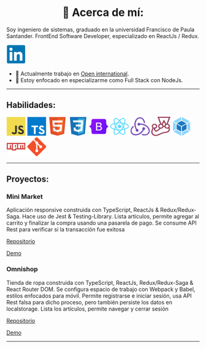 <h1 align="center">👋 Acerca de mí:</h1>

<p>Soy ingeniero de sistemas, graduado en la universidad Francisco de Paula Santander. FrontEnd Software Developer, especializado en ReactJs / Redux.</p>

<a target="_blank" href="https://www.linkedin.com/in/alejandroramirezv/"><img src="https://github.com/devicons/devicon/blob/master/icons/linkedin/linkedin-original.svg" alt="Linkedin" width="50"></a>

<ul>
  <li>🔭 Actualmente trabajo en <a target="_blank" href="https://www.openintl.com/es/">Open international</a>.</li>
  <li>🌱 Estoy enfocado en especializarme como Full Stack con NodeJs.</li>
</ul>

---
<h2>Habilidades:</h2>

<p>
  <img src="https://github.com/devicons/devicon/blob/master/icons/javascript/javascript-original.svg" alt="Javascript" width="50">
  <img src="https://github.com/devicons/devicon/blob/master/icons/typescript/typescript-original.svg" alt="TypeScript" width="50">
  <img src="https://github.com/devicons/devicon/blob/master/icons/html5/html5-original.svg" alt="HTML5" width="50">
  <img src="https://github.com/devicons/devicon/blob/master/icons/css3/css3-original.svg" alt="CSS3" width="50">
  <img src="https://github.com/devicons/devicon/blob/master/icons/bootstrap/bootstrap-original.svg" alt="Bootstrap" width="50">
  <img src="https://github.com/devicons/devicon/blob/master/icons/react/react-original.svg" alt="ReactJs" width="50">
  <img src="https://github.com/devicons/devicon/blob/master/icons/redux/redux-original.svg" alt="Redux" width="50">
  <img src="https://github.com/devicons/devicon/blob/master/icons/jest/jest-plain.svg" alt="Jest" width="50">
  <img src="https://github.com/devicons/devicon/blob/master/icons/webpack/webpack-original.svg" alt="Webpack" width="50">
  <img src="https://github.com/devicons/devicon/blob/master/icons/npm/npm-original-wordmark.svg" alt="npm" width="50">
  <img src="https://github.com/devicons/devicon/blob/master/icons/git/git-original.svg" alt="git" width="50">
</p>

---

<h2>Proyectos:</h2>

<h3>Mini Market</h3>
<p>Aplicación responsive construida con TypeScript, ReactJs & Redux/Redux-Saga. Hace uso de Jest & Testing-Library. Lista artículos, permite agregar al carrito y finalizar la compra usando una pasarela de pago. Se consume API Rest para verificar si la transacción fue exitosa</p>
<p><a href="https://github.com/alejandrorvilla/mini-market">Repositorio</a></p>
<p><a href="https://alejandrorvilla.github.io/mini-market/">Demo</a></p>

<h3>Omnishop</h3>
<p>Tienda de ropa construida con TypeScript, ReactJs, Redux/Redux-Saga & React Router DOM. Se configura espacio de trabajo con Webpack y Babel, estilos enfocados para móvil. Permite registrarse e iniciar sesión, usa API Rest falsa para dicho proceso, pero también persiste los datos en localstorage. Lista los artículos, permite navegar y cerrar sesión</p>
<p><a href="https://github.com/alejandrorvilla/omnishop">Repositorio</a></p>
<p><a href="https://alejandrorvilla.github.io/omnishop/">Demo</a></p>

---
